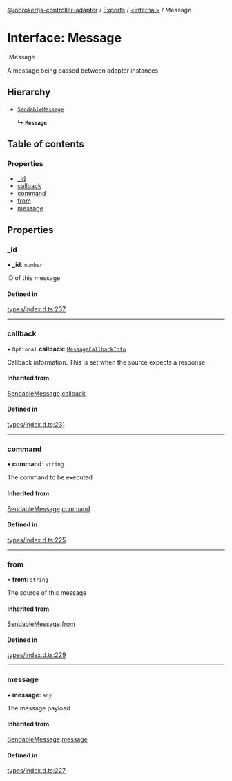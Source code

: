 [@iobroker/js-controller-adapter](../README.md) / [Exports](../modules.md) / [<internal\>](../modules/internal_.md) / Message

# Interface: Message

[<internal>](../modules/internal_.md).Message

A message being passed between adapter instances

## Hierarchy

- [`SendableMessage`](internal_.SendableMessage.md)

  ↳ **`Message`**

## Table of contents

### Properties

- [\_id](internal_.Message.md#_id)
- [callback](internal_.Message.md#callback)
- [command](internal_.Message.md#command)
- [from](internal_.Message.md#from)
- [message](internal_.Message.md#message)

## Properties

### \_id

• **\_id**: `number`

ID of this message

#### Defined in

[types/index.d.ts:237](https://github.com/ioBroker/ioBroker.js-controller/blob/57263052/packages/types/index.d.ts#L237)

___

### callback

• `Optional` **callback**: [`MessageCallbackInfo`](internal_.MessageCallbackInfo.md)

Callback information. This is set when the source expects a response

#### Inherited from

[SendableMessage](internal_.SendableMessage.md).[callback](internal_.SendableMessage.md#callback)

#### Defined in

[types/index.d.ts:231](https://github.com/ioBroker/ioBroker.js-controller/blob/57263052/packages/types/index.d.ts#L231)

___

### command

• **command**: `string`

The command to be executed

#### Inherited from

[SendableMessage](internal_.SendableMessage.md).[command](internal_.SendableMessage.md#command)

#### Defined in

[types/index.d.ts:225](https://github.com/ioBroker/ioBroker.js-controller/blob/57263052/packages/types/index.d.ts#L225)

___

### from

• **from**: `string`

The source of this message

#### Inherited from

[SendableMessage](internal_.SendableMessage.md).[from](internal_.SendableMessage.md#from)

#### Defined in

[types/index.d.ts:229](https://github.com/ioBroker/ioBroker.js-controller/blob/57263052/packages/types/index.d.ts#L229)

___

### message

• **message**: `any`

The message payload

#### Inherited from

[SendableMessage](internal_.SendableMessage.md).[message](internal_.SendableMessage.md#message)

#### Defined in

[types/index.d.ts:227](https://github.com/ioBroker/ioBroker.js-controller/blob/57263052/packages/types/index.d.ts#L227)
